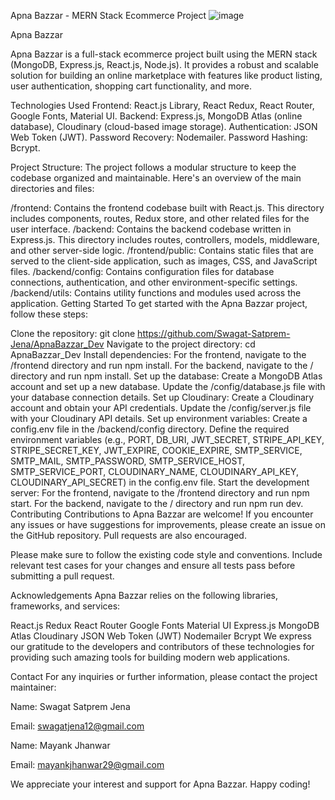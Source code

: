 Apna Bazzar - MERN Stack Ecommerce Project
![image](https://github.com/mayank8029/Apana-Bazar/assets/90167664/1d64c2f5-1172-4f70-9fed-3f3f0062d128)

Apna Bazzar

Apna Bazzar is a full-stack ecommerce project built using the MERN stack (MongoDB, Express.js, React.js, Node.js). It provides a robust and scalable solution for building an online marketplace with features like product listing, user authentication, shopping cart functionality, and more.

Technologies Used
Frontend: React.js Library, React Redux, React Router, Google Fonts, Material UI.
Backend: Express.js, MongoDB Atlas (online database), Cloudinary (cloud-based image storage).
Authentication: JSON Web Token (JWT).
Password Recovery: Nodemailer.
Password Hashing: Bcrypt.

Project Structure:
The project follows a modular structure to keep the codebase organized and maintainable. Here's an overview of the main directories and files:

/frontend: Contains the frontend codebase built with React.js. This directory includes components, routes, Redux store, and other related files for the user interface.
/backend: Contains the backend codebase written in Express.js. This directory includes routes, controllers, models, middleware, and other server-side logic.
/frontend/public: Contains static files that are served to the client-side application, such as images, CSS, and JavaScript files.
/backend/config: Contains configuration files for database connections, authentication, and other environment-specific settings.
/backend/utils: Contains utility functions and modules used across the application.
Getting Started
To get started with the Apna Bazzar project, follow these steps:

Clone the repository: git clone https://github.com/Swagat-Satprem-Jena/ApnaBazzar_Dev
Navigate to the project directory: cd ApnaBazzar_Dev
Install dependencies:
For the frontend, navigate to the /frontend directory and run npm install.
For the backend, navigate to the / directory and run npm install.
Set up the database:
Create a MongoDB Atlas account and set up a new database.
Update the /config/database.js file with your database connection details.
Set up Cloudinary:
Create a Cloudinary account and obtain your API credentials.
Update the /config/server.js file with your Cloudinary API details.
Set up environment variables:
Create a config.env file in the /backend/config directory.
Define the required environment variables (e.g., PORT, DB_URI, JWT_SECRET, STRIPE_API_KEY, STRIPE_SECRET_KEY, JWT_EXPIRE, COOKIE_EXPIRE, SMTP_SERVICE, SMTP_MAIL, SMTP_PASSWORD, SMTP_SERVICE_HOST, SMTP_SERVICE_PORT, CLOUDINARY_NAME, CLOUDINARY_API_KEY, CLOUDINARY_API_SECRET) in the config.env file.
Start the development server:
For the frontend, navigate to the /frontend directory and run npm start.
For the backend, navigate to the / directory and run npm run dev.
Contributing
Contributions to Apna Bazzar are welcome! If you encounter any issues or have suggestions for improvements, please create an issue on the GitHub repository. Pull requests are also encouraged.

Please make sure to follow the existing code style and conventions. Include relevant test cases for your changes and ensure all tests pass before submitting a pull request.

Acknowledgements
Apna Bazzar relies on the following libraries, frameworks, and services:

React.js
Redux
React Router
Google Fonts
Material UI
Express.js
MongoDB Atlas
Cloudinary
JSON Web Token (JWT)
Nodemailer
Bcrypt
We express our gratitude to the developers and contributors of these technologies for providing such amazing tools for building modern web applications.

Contact
For any inquiries or further information, please contact the project maintainer:

Name: Swagat Satprem Jena

Email: swagatjena12@gmail.com

Name: Mayank Jhanwar

Email: mayankjhanwar29@gmail.com

We appreciate your interest and support for Apna Bazzar. Happy coding!

